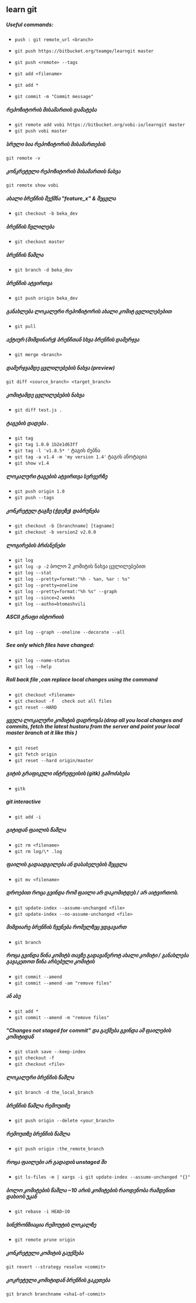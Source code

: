 ## learn git 
##### Useful commands:

* `push : git remote_url <branch>`
* `git push https://bitbucket.org/teamge/learngit master`

* `git push <remote> --tags`
* `git add <filename>`
* `git add * `
* `git commit -m "Commit message"`


##### რეპოზიტორის მისამართის დამატება
* `git remote add vobi https://bitbucket.org/vobi-io/learngit master`
* `git push vobi master `

##### სრული სია რეპოზიტორის მისამართების
`git remote -v`
   
##### კონკრეტული რეპოზიტორის მისამართის ნახვა
`git remote show vobi`

##### ახალი ბრენჩის შექმნა "feature_x" & შეცვლა
* `git checkout -b beka_dev`

#####   ბრენჩის ჩვლილება
* `git checkout master `
##### ბრენჩის წაშლა
* `git branch -d beka_dev`

##### ბრენჩის ატვირთვა
* `git push origin beka_dev`

##### განახლება ლოკალური რეპოზიტორის ახალი კომიტ ცვლილებებით
* `git pull`

##### აქტიურ (მიმდინარე) ბრენჩთან სხვა ბრენჩის დამერჯვა
* `git merge <branch>`

   
#####  დამერჯვამდე ცვლილებების ნახვა (preview)
`git diff <source_branch> <target_branch>`

##### კომიტამდე ცვლილებების ნახვა
* `git diff test.js .`


##### ტაგების დადება .
* `git tag` 
* `git tag 1.0.0 1b2e1d63ff` 
* `git tag -l 'v1.8.5* '`   ტაგის ძებნა
* `git tag -a v1.4 -m 'my version 1.4'`  ტაგის ანოტაცია
* `git show v1.4`

#####  ლოკალური ტაგების ატვირთვა სერვერზე
* `git push origin 1.0`
* `git push --tags` 

##### კონკრეტულ ტაგზე (ჭდეზე) დაბრუნება
* `git checkout -b [branchname] [tagname]`
* `git checkout -b version2 v2.0.0`

##### ლოგირების ბრძანენები 
* `git log`
* `git log -p -2`  ბოლო 2 კომიტის ნახვა ცვლილებებით
* `git log --stat`
* `git log --pretty=format:"%h - %an, %ar : %s"`
* `git log --pretty=oneline`
* `git log --pretty=format:"%h %s" --graph`
* `git log --since=2.weeks`
* `git log --autho=btomashvili`

##### ASCII გრაფი ისტორიის 
* `git log --graph --oneline --decorate --all`

##### See only which files have changed: 
* `git log --name-status`
* `git log --help`

##### Roll back file ,can replace local changes using the command
* `git checkout <filename>`
* `git checkout -f   check out all files` 
* `git reset --HARD`


##### ყველა ლოკალური კომიტის დადროვპა (drop all you local changes and commits, fetch the latest hustoru from the server and point your local master branch at it like this )
* `git reset`
* `git fetch origin` 
* `git reset --hard origin/master`

#####  გიტის გრაფიკული ინტრეფეისის (gitk) გამოძახება
* `gitk`

##### git interactive
* `git add -i`

##### გიტიდან ფაილის წაშლა
* `git rm <filename>`
* `git rm log/\* .log`

##### ფაილის გადაადგილება ან დასახელების შეცვლა
* `git mv <filename>`

##### დროებით როცა გვინდა რომ ფაილი არ დაკომიტდეს / არ აიტვირთოს.

* `git update-index --assume-unchanged <file>`
* `git update-index --no-assume-unchanged <file>`

##### მიმდიარე ბრენჩის ჩვენება რომელზეც ვდგავართ

* `git branch`

##### როცა გვინდა წინა კომიტს თავზე გადავაწეროტ ახალი კომიტი / განახლება გავაკეთოთ წინა არსებული კომიტის

* `git commit --amend`
*  `git commit --amend -am "remove files"`

##### ან ასე 
*  `git add *`
*  `git commit --amend -m "remove files"`

##### "Changes not staged for commit" და გაქმება გვინდა ამ ფაილების კომიტიდან 

* `git stash save --keep-index`
* `git checkout -f`
* `git checkout <file>`

##### ლოკალური ბრენჩის წაშლა 

* `git branch -d the_local_branch`

##### ბრენჩის წაშლა რემოუთზე
* `git push origin --delete <your_branch>`

##### რემოუთზე ბრენჩის წაშლა

* `git push origin :the_remote_branch`

##### როცა ფაილები არ გადადის unstaged ში 

* `git ls-files -m | xargs -i git update-index --assume-unchanged "{}"`

##### ბოლო კომიტების წაშლა  ~10 არის კომიტების რაოდენობა რამდენით დახიოს უკან
* `git rebase -i HEAD~10`

##### სინქრონზიაცია რემოუტის ლოკალზე
* `git remote prune origin`

##### კონკრეტული კომიტის გაუქმება
`git revert --strategy resolve <commit>`

##### კოკრეტული კომიტიდან ბრენჩის გაკეთება
``` git branch branchname <sha1-of-commit> ```
